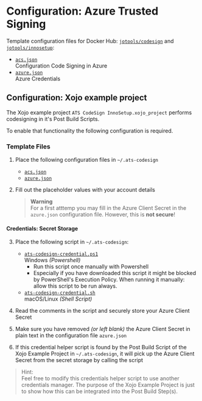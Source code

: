 # Configuration: Azure Trusted Signing

Template configuration files for Docker Hub: [`jotools/codesign`](https://hub.docker.com/r/jotools/codesign) and [`jotools/innosetup`](https://hub.docker.com/r/jotools/innosetup):
- [`acs.json`](./acs.json)  
  Configuration Code Signing in Azure
- [`azure.json`](./azure.json)  
  Azure Credentials
  

## Configuration: Xojo example project

The Xojo example project `ATS CodeSign InnoSetup.xojo_project` performs codesigning in it's Post Build Scripts.

To enable that functionality the following configuration is required.

### Template Files

1. Place the following configuration files in `~/.ats-codesign`
   - [`acs.json`](./acs.json)
   - [`azure.json`](./azure.json)

2. Fill out the placeholder values with your account details  
   > **Warning**  
   > For a first atttemp you may fill in the Azure Client Secret in the `azure.json` configuration file. However, this is **not secure**!

#### Credentials: Secret Storage

3. Place the following script in `~/.ats-codesign`:
   - [`ats-codesign-credential.ps1`](./ats-codesign-credential.ps1)  
     Windows *(Powershell)*  
     - Run this script once manually with Powershell
     - Especially if you have downloaded this script it might be blocked by PowerShell's Execution Policy. When running it manually: allow this script to be run always.
   - [`ats-codesign-credential.sh`](./ats-codesign-credential.sh)  
     macOS/Linux *(Shell Script)*

4. Read the comments in the script and securely store your Azure Client Secret
5. Make sure you have removed *(or left blank)* the Azure Client Secret in plain text in the configuration file `azure.json`
6. If this credential helper script is found by the Post Build Script of the Xojo Example Project in `~/.ats-codesign`, it will pick up the Azure Client Secret from the secret storage by calling the script

> Hint:  
> Feel free to modify this credentials helper script to use another
> credentials manager. The purpose of the Xojo Example Project is just
> to show how this can be integrated into the Post Build Step(s).
